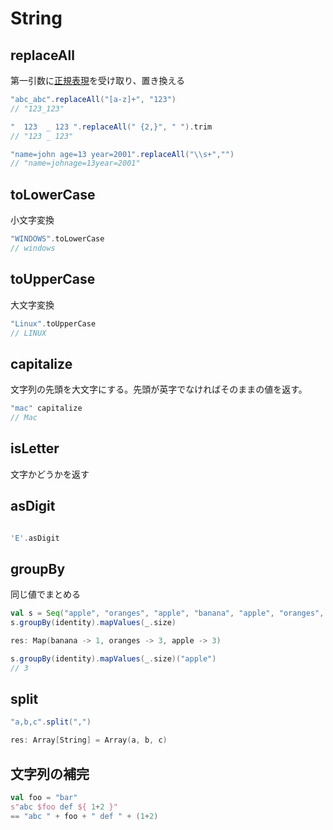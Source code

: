 # String

## replaceAll

第一引数に[正規表現](http://d.hatena.ne.jp/keyword/%C0%B5%B5%AC%C9%BD%B8%BD)を受け取り、置き換える

```scala
"abc_abc".replaceAll("[a-z]+", "123")
// "123_123"

"  123  _ 123 ".replaceAll(" {2,}", " ").trim
// "123 _ 123"

"name=john age=13 year=2001".replaceAll("\\s+","")
// "name=johnage=13year=2001"
```

## toLowerCase

小文字変換

```scala
"WINDOWS".toLowerCase
// windows
```

## toUpperCase

大文字変換

```scala
"Linux".toUpperCase 
// LINUX
```

## capitalize

文字列の先頭を大文字にする。先頭が英字でなければそのままの値を返す。

```scala
"mac" capitalize
// Mac
```

## isLetter

文字かどうかを返す

## asDigit

```scala

'E'.asDigit 

```

## groupBy

同じ値でまとめる

```scala
val s = Seq("apple", "oranges", "apple", "banana", "apple", "oranges", "oranges")
s.groupBy(identity).mapValues(_.size)

res: Map(banana -> 1, oranges -> 3, apple -> 3)

s.groupBy(identity).mapValues(_.size)("apple")
// 3
```

## split

```scala
"a,b,c".split(",")

res: Array[String] = Array(a, b, c)
```

## 文字列の補完

```scala
val foo = "bar"
s"abc $foo def ${ 1+2 }"
== "abc " + foo + " def " + (1+2)
```

